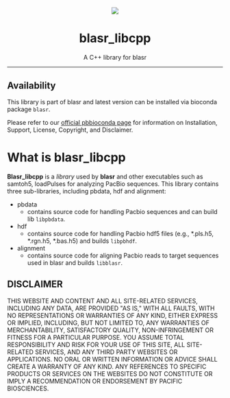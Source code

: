<h1 align="center"><img src="http://www.pacb.com/wp-content/themes/pacific-biosciences/img/pacific-biosciences-logo-mobile.svg"/></h1>
<h1 align="center">blasr_libcpp</h1>
<p align="center">A C++ library for blasr</p>

***

## Availability
This library is part of blasr and latest version can be installed via bioconda package `blasr`.

Please refer to our [official pbbioconda page](https://github.com/PacificBiosciences/pbbioconda)
for information on Installation, Support, License, Copyright, and Disclaimer.

# What is blasr_libcpp

**Blasr_libcpp** is a *library* used by **blasr** and other executables such as samtoh5, loadPulses for analyzing PacBio sequences. This library contains three sub-libraries, including pbdata, hdf and alignment:
+ pbdata
   - contains source code for handling Pacbio sequences and can build lib ```libpbdata```.
+ hdf
   - contains source code for handling Pacbio hdf5 files (e.g., *.pls.h5, *.rgn.h5, *.bas.h5) and builds ```libpbhdf```.
+ alignment
   - contains source code for aligning Pacbio reads to target sequences used in blasr and builds ```libblasr```.

DISCLAIMER
----------
THIS WEBSITE AND CONTENT AND ALL SITE-RELATED SERVICES, INCLUDING ANY DATA, ARE PROVIDED "AS IS," WITH ALL FAULTS, WITH NO REPRESENTATIONS OR WARRANTIES OF ANY KIND, EITHER EXPRESS OR IMPLIED, INCLUDING, BUT NOT LIMITED TO, ANY WARRANTIES OF MERCHANTABILITY, SATISFACTORY QUALITY, NON-INFRINGEMENT OR FITNESS FOR A PARTICULAR PURPOSE. YOU ASSUME TOTAL RESPONSIBILITY AND RISK FOR YOUR USE OF THIS SITE, ALL SITE-RELATED SERVICES, AND ANY THIRD PARTY WEBSITES OR APPLICATIONS. NO ORAL OR WRITTEN INFORMATION OR ADVICE SHALL CREATE A WARRANTY OF ANY KIND. ANY REFERENCES TO SPECIFIC PRODUCTS OR SERVICES ON THE WEBSITES DO NOT CONSTITUTE OR IMPLY A RECOMMENDATION OR ENDORSEMENT BY PACIFIC BIOSCIENCES.
